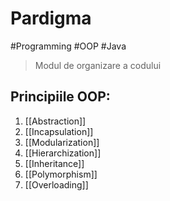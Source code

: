 # Pardigma 
#Programming #OOP #Java 
> Modul de organizare a codului
## Principiile OOP:
1. [[Abstraction]]
2. [[Incapsulation]]
3. [[Modularization]]
4. [[Hierarchization]]
5. [[Inheritance]]
6. [[Polymorphism]]
7. [[Overloading]]